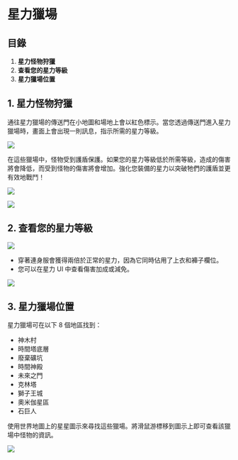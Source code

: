 # 星力獵場
## 目錄
1.  **星力怪物狩獵**
2.  **查看您的星力等級**
3.  **星力獵場位置**
## 1. 星力怪物狩獵

通往星力獵場的傳送門在小地圖和場地上會以紅色標示。當您透過傳送門進入星力獵場時，畫面上會出現一則訊息，指示所需的星力等級。

![](https://aliceric27s-organization.gitbook.io/images/msn-101/beginners-guide/monster-and-dungeon/image_1747236340576_717.png)

在這些獵場中，怪物受到護盾保護。如果您的星力等級低於所需等級，造成的傷害將會降低，而受到怪物的傷害將會增加。強化您裝備的星力以突破牠們的護盾並更有效地戰鬥！

![](https://aliceric27s-organization.gitbook.io/images/msn-101/beginners-guide/monster-and-dungeon/image_1747236340576_6.png)

![](https://aliceric27s-organization.gitbook.io/images/msn-101/beginners-guide/monster-and-dungeon/image_1747236340576_337.png)

## 2. 查看您的星力等級

![](https://aliceric27s-organization.gitbook.io/images/msn-101/beginners-guide/monster-and-dungeon/image_1747236340576_997.png)

*   穿著連身服會獲得兩倍於正常的星力，因為它同時佔用了上衣和褲子欄位。
*   您可以在星力 UI 中查看傷害加成或減免。

![](https://aliceric27s-organization.gitbook.io/images/msn-101/beginners-guide/monster-and-dungeon/image_1747236340576_114.png)

## 3. 星力獵場位置

星力獵場可在以下 8 個地區找到：

*   神木村
*   時間塔底層
*   廢棄礦坑
*   時間神殿
*   未來之門
*   克林塔
*   獅子王城
*   奧米伽星區
*   石巨人

使用世界地圖上的星星圖示來尋找這些獵場。將滑鼠游標移到圖示上即可查看該獵場中怪物的資訊。

![](https://aliceric27s-organization.gitbook.io/images/msn-101/beginners-guide/monster-and-dungeon/image_1747236340576_716.png)